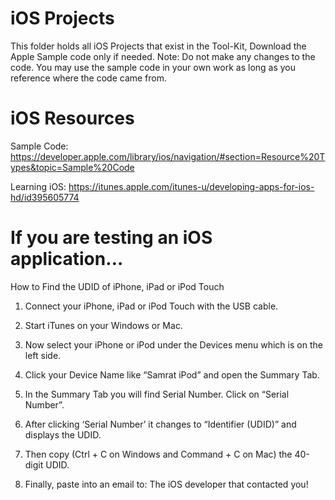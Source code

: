 iOS Projects
========
This folder holds all iOS Projects that exist in the Tool-Kit, Download the Apple Sample code only if needed. Note: Do not make any changes to the code. You may use the sample code in your own work as long as you reference where the code came from. 

iOS Resources
========
Sample Code: 
https://developer.apple.com/library/ios/navigation/#section=Resource%20Types&topic=Sample%20Code

Learning iOS:
https://itunes.apple.com/itunes-u/developing-apps-for-ios-hd/id395605774


If you are testing an iOS application…
========
How to Find the UDID of iPhone, iPad or iPod Touch

1) Connect your iPhone, iPad or iPod Touch with the USB cable.

2) Start iTunes on your Windows or Mac.

3) Now select your iPhone or iPod under the Devices menu which is on the left side.

4) Click your Device Name like “Samrat iPod” and open the Summary Tab.

5) In the Summary Tab you will find Serial Number. Click on “Serial Number”.

6) After clicking ‘Serial Number’ it changes to “Identifier (UDID)” and displays the UDID.

7) Then copy (Ctrl + C on Windows and Command + C on Mac) the 40-digit UDID.

8) Finally, paste into an email to: The iOS developer that contacted you!
